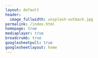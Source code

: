 ```yaml
---
layout: default
header:
  image_fullwidth: unsplash-outback.jpg
permalink: /index.html
homepage: true
mediaplayer: true
breadcrumb: true
googlesheetpull: true
googlesheetlayout: home
---
```


<div class="google-sheet-layout"></div>
